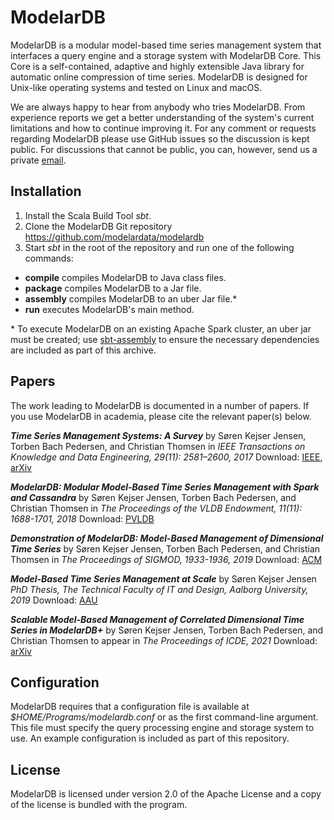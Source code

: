 # ModelarDB
ModelarDB is a modular model-based time series management system that interfaces
a query engine and a storage system with ModelarDB Core. This Core is a
self-contained, adaptive and highly extensible Java library for automatic online
compression of time series. ModelarDB is designed for Unix-like operating
systems and tested on Linux and macOS.

We are always happy to hear from anybody who tries ModelarDB. From experience
reports we get a better understanding of the system's current limitations and
how to continue improving it. For any comment or requests regarding ModelarDB
please use GitHub issues so the discussion is kept public. For discussions that
cannot be public, you can, however, send us a private
[email](mailto:skj@cs.aau.dk "email").

## Installation
1. Install the Scala Build Tool *sbt*.
2. Clone the ModelarDB Git repository https://github.com/modelardata/modelardb
3. Start *sbt* in the root of the repository and run one of the following commands:

- **compile** compiles ModelarDB to Java class files.
- **package** compiles ModelarDB to a Jar file.
- **assembly** compiles ModelarDB to an uber Jar file.*
- **run** executes ModelarDB's main method.

\* To execute ModelarDB on an existing Apache Spark cluster, an uber jar must
be created; use [sbt-assembly](https://github.com/sbt/sbt-assembly) to ensure
the necessary dependencies are included as part of this archive.

## Papers
The work leading to ModelarDB is documented in a number of papers. If you use
ModelarDB in academia, please cite the relevant paper(s) below.

***Time Series Management Systems: A Survey***
by Søren Kejser Jensen, Torben Bach Pedersen, and Christian Thomsen
in *IEEE Transactions on Knowledge and Data Engineering, 29(11): 2581–2600, 2017*
Download: [IEEE](https://ieeexplore.ieee.org/document/8012550/), [arXiv](https://arxiv.org/abs/1710.01077)

***ModelarDB: Modular Model-Based Time Series Management with Spark and Cassandra***
by Søren Kejser Jensen, Torben Bach Pedersen, and Christian Thomsen
in *The Proceedings of the VLDB Endowment, 11(11): 1688-1701, 2018*
Download: [PVLDB](http://www.vldb.org/pvldb/vol11/p1688-jensen.pdf)

***Demonstration of ModelarDB: Model-Based Management of Dimensional Time Series***
by Søren Kejser Jensen, Torben Bach Pedersen, and Christian Thomsen
in *The Proceedings of SIGMOD, 1933-1936, 2019*
Download: [ACM](https://dl.acm.org/doi/10.1145/3299869.3320216)

***Model-Based Time Series Management at Scale***
by Søren Kejser Jensen
*PhD Thesis, The Technical Faculty of IT and Design, Aalborg University, 2019*
Download: [AAU](https://vbn.aau.dk/en/publications/model-based-time-series-management-at-scale)

***Scalable Model-Based Management of Correlated Dimensional Time Series in ModelarDB+***
by Søren Kejser Jensen, Torben Bach Pedersen, and Christian Thomsen
to appear in *The Proceedings of ICDE, 2021*
Download: [arXiv](https://arxiv.org/abs/1903.10269)

## Configuration
ModelarDB requires that a configuration file is available at
*$HOME/Programs/modelardb.conf* or as the first command-line argument. This file
must specify the query processing engine and storage system to use. An example
configuration is included as part of this repository.

## License
ModelarDB is licensed under version 2.0 of the Apache License and a copy of the
license is bundled with the program.

